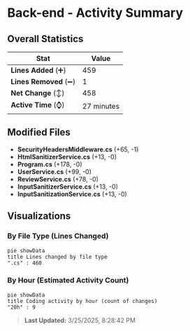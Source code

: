# Back-end - Activity Summary 

## Overall Statistics

| Stat                   | Value                                                             |
| ---------------------- | ----------------------------------------------------------------- |
| **Lines Added** (➕)   | 459                                          |
| **Lines Removed** (➖) | 1                                        |
| **Net Change** (↕)    | 458                |
| **Active Time** (⌚)   | 27 minutes |


## Modified Files
- **SecurityHeadersMiddleware.cs** (+65, -1)
- **HtmlSanitizerService.cs** (+13, -0)
- **Program.cs** (+178, -0)
- **UserService.cs** (+99, -0)
- **ReviewService.cs** (+78, -0)
- **InputSanitizerService.cs** (+13, -0)
- **InputSanitizationService.cs** (+13, -0)

## Visualizations

### By File Type (Lines Changed)

```mermaid
pie showData
title Lines changed by file type
".cs" : 460
```

### By Hour (Estimated Activity Count)

```mermaid
pie showData
title Coding activity by hour (count of changes)
"20h" : 9
```


> **Last Updated:** 3/25/2025, 8:28:42 PM